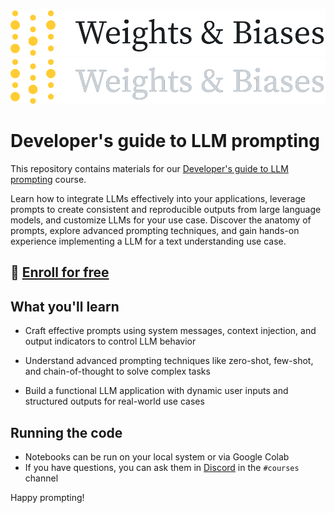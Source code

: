 <p align="center">
  <img src="https://raw.githubusercontent.com/wandb/wandb/508982e50e82c54cbf0dd464a9959fee0e1740ad/.github/wb-logo-lightbg.png#gh-light-mode-only" width="600" alt="Weights & Biases"/>
  <img src="https://raw.githubusercontent.com/wandb/wandb/508982e50e82c54cbf0dd464a9959fee0e1740ad/.github/wb-logo-darkbg.png#gh-dark-mode-only" width="600" alt="Weights & Biases"/>
</p>

# Developer's guide to LLM prompting 

This repository contains materials for our [Developer's guide to LLM prompting](https://www.wandb.courses/courses/prompting) course. 

Learn how to integrate LLMs effectively into your applications, leverage prompts to create consistent and reproducible outputs from large language models, and customize LLMs for your use case. Discover the anatomy of prompts, explore advanced prompting techniques, and gain hands-on experience implementing a LLM for a text understanding use case.

## 🚀 [Enroll for free](https://www.wandb.courses/courses/prompting)

## What you'll learn

- Craft effective prompts using system messages, context injection, and output indicators to control LLM behavior

- Understand advanced prompting techniques like zero-shot, few-shot, and chain-of-thought to solve complex tasks

- Build a functional LLM application with dynamic user inputs and structured outputs for real-world use cases


## Running the code

- Notebooks can be run on your local system or via Google Colab
- If you have questions, you can ask them in [Discord](https://wandb.me/discord) in the `#courses` channel

Happy prompting! 
